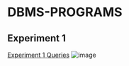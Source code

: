 # DBMS-PROGRAMS
## Experiment 1
[Experiment 1 Queries](https://github.com/21CSE012-Yogin/DBMS-PROGRAMS/blob/main/Experiment%201)
![image](https://user-images.githubusercontent.com/113223779/191203077-2f7fe183-c8a1-48b0-9194-5276d6ce670c.png)
